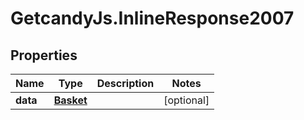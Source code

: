 # GetcandyJs.InlineResponse2007

## Properties

Name | Type | Description | Notes
------------ | ------------- | ------------- | -------------
**data** | [**Basket**](Basket.md) |  | [optional] 



